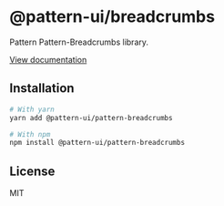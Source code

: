 # @pattern-ui/breadcrumbs

Pattern Pattern-Breadcrumbs library.

[View documentation](https://pattern.icu/)

## Installation

```sh
# With yarn
yarn add @pattern-ui/pattern-breadcrumbs

# With npm
npm install @pattern-ui/pattern-breadcrumbs
```

## License

MIT
